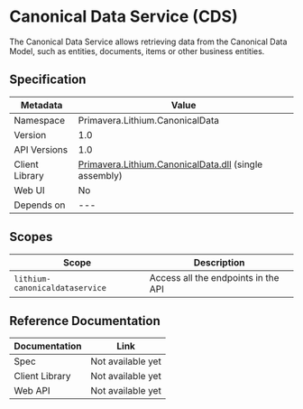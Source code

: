 # Canonical Data Service (CDS)

The Canonical Data Service allows retrieving data from the Canonical Data Model, such as entities, documents, items or other business entities.

## Specification

| Metadata | Value |
| - | - |
| Namespace | Primavera.Lithium.CanonicalData |
| Version | 1.0 |
| API Versions | 1.0 |
| Client Library | [Primavera.Lithium.CanonicalData.dll](http://nuget.primaverabss.com:82/feeds/public-lithium-general/Primavera.Lithium.CanonicalData) (single assembly) |
| Web UI | No |
| Depends on | --- |

## Scopes

| Scope | Description |
| - | - |
| `lithium-canonicaldataservice` | Access all the endpoints in the API |

## Reference Documentation

| Documentation | Link |
| - | - |
| Spec | Not available yet |
| Client Library | Not available yet |
| Web API | Not available yet |
